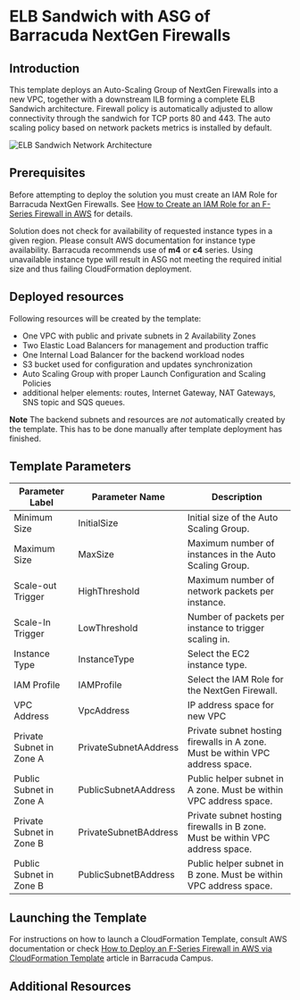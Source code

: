 # ELB Sandwich with ASG of Barracuda NextGen Firewalls

## Introduction
This template deploys an Auto-Scaling Group of NextGen Firewalls into a new VPC, together with a downstream ILB forming a complete ELB Sandwich architecture. Firewall policy is automatically adjusted to allow connectivity through the sandwich for TCP ports 80 and 443. The auto scaling policy based on network packets metrics is installed by default.

![ELB Sandwich Network Architecture](aws_remote_access_autoscaling_group.png)

## Prerequisites
Before attempting to deploy the solution you must create an IAM Role for Barracuda NextGen Firewalls. See [How to Create an IAM Role for an F-Series Firewall in AWS](https://campus.barracuda.com/product/nextgenfirewallf/article/NGF71/AWSCreateIAMRoleFW/) for details.

Solution does not check for availability of requested instance types in a given region. Please consult AWS documentation for instance type availability. Barracuda recommends use of **m4** or **c4** series. Using unavailable instance type will result in ASG not meeting the required initial size and thus failing CloudFormation deployment.

## Deployed resources
Following resources will be created by the template:
- One VPC with public and private subnets in 2 Availability Zones
- Two Elastic Load Balancers for management and production traffic
- One Internal Load Balancer for the backend workload nodes
- S3 bucket used for configuration and updates synchronization
- Auto Scaling Group with proper Launch Configuration and Scaling Policies
- additional helper elements: routes, Internet Gateway, NAT Gateways, SNS topic and SQS queues.

**Note** The backend subnets and resources are *not* automatically created by the template. This has to be done manually after template deployment has finished.


## Template Parameters
Parameter Label | Parameter Name | Description
---|---|---
Minimum Size | InitialSize | Initial size of the Auto Scaling Group.
Maximum Size | MaxSize | Maximum number of instances in the Auto Scaling Group.
Scale-out Trigger | HighThreshold | Maximum number of network packets per instance.
Scale-In Trigger | LowThreshold | Number of packets per instance to trigger scaling in.
Instance Type | InstanceType | Select the EC2 instance type.
IAM Profile | IAMProfile | Select the IAM Role for the NextGen Firewall.
VPC Address | VpcAddress | IP address space for new VPC
Private Subnet in Zone A | PrivateSubnetAAddress | Private subnet hosting firewalls in A zone. Must be within VPC address space.
Public Subnet in Zone A | PublicSubnetAAddress | Public helper subnet in A zone. Must be within VPC address space.
Private Subnet in Zone B | PrivateSubnetBAddress | Private subnet hosting firewalls in B zone. Must be within VPC address space.
Public Subnet in Zone B | PublicSubnetBAddress | Public helper subnet in B zone. Must be within VPC address space.

## Launching the Template
For instructions on how to launch a CloudFormation Template, consult AWS documentation or check [How to Deploy an F-Series Firewall in AWS via CloudFormation Template](https://campus.barracuda.com/product/cloudgenfirewall/doc/95259228/how-to-deploy-a-cloudgen-in-aws-via-cloudformation-template) article in Barracuda Campus.

## Additional Resources
